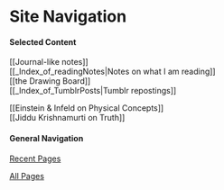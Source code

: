 # Site Navigation

#### Selected Content

[[Journal-like notes]]  
[[_Index_of_readingNotes|Notes on what I am reading]]  
[[the Drawing Board]]  
[[_Index_of_TumblrPosts|Tumblr repostings]]  

[[Einstein & Infeld on Physical Concepts]]  
[[Jiddu Krishnamurti on Truth]]

#### General Navigation

[Recent Pages](/recent-pages.html)  

[All Pages](/all-pages.html)  

